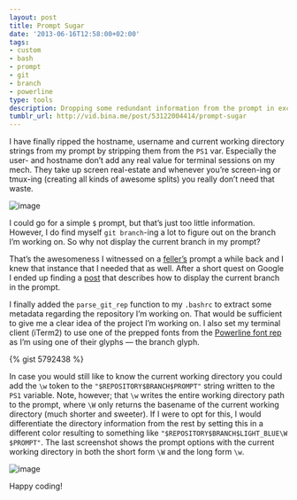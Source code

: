 ```yaml
---
layout: post
title: Prompt Sugar
date: '2013-06-16T12:58:00+02:00'
tags:
- custom
- bash
- prompt
- git
- branch
- powerline
type: tools 
description: Dropping some redundant information from the prompt in exchange for some terminal sugar that means something.
tumblr_url: http://vid.bina.me/post/53122004414/prompt-sugar
---
```


I have finally ripped the hostname, username and current working directory 
strings from my prompt by stripping them from the `PS1` var. Especially the 
user- and hostname don&#8217;t add any real value for terminal sessions on my 
mech. They take up screen real-estate and whenever you&#8217;re screen-ing or 
tmux-ing (creating all kinds of awesome splits) you really don&#8217;t need 
that waste.

<img alt="image" src="http://media.tumblr.com/5f5205cd4a53c24d01c4c34b7b5cc278/tumblr_inline_mohvmmpUEl1qz4rgp.png"/></span></p>

I could go for a simple `$` prompt, but that&#8217;s just too little 
information. However, I do find myself `git branch`-ing a lot to figure out on 
the branch I&#8217;m working on. So why not display the current branch in my 
prompt?


That&#8217;s the awesomeness I witnessed on a [feller&#8217;s](dorsath) prompt 
a while back and I knew that instance that I needed that as well. After a short 
quest on Google I ended up finding a [post](show-git-branch-bash-prompt) that 
describes how to display the current branch in the prompt.


I finally added the `parse_git_rep` function to my `.bashrc` to extract some 
metadata regarding the repository I&#8217;m working on. That would be 
sufficient to give me a clear idea of the project I&#8217;m working on. I also 
set my terminal client (iTerm2) to use one of the prepped fonts from the 
[Powerline font rep](powerline-fonts) 
as I&#8217;m using one of their glyphs &#8212; the branch glyph.


{% gist 5792438 %}


In case you would still like to know the current working directory you could 
add the `\w` token to the `"$REPOSITORY$BRANCH$PROMPT"` string written to the 
`PS1` variable. Note, however; that `\w` writes the entire working directory 
path to the prompt, where `\W` only returns the basename of the current working 
directory (much shorter and sweeter). If I were to opt for this, I would 
differentiate the directory information from the rest by setting this in a 
different color resulting to something like 
`"$REPOSITORY$BRANCH$LIGHT_BLUE\W $PROMPT"`. The last screenshot shows the 
prompt options with the current working directory in both the short form `\W` 
and the long form `\w`.

<img alt="image" src="http://media.tumblr.com/17d03a7a9e0b4770cf7340f453688e0d/tumblr_inline_mohwffLPYp1qz4rgp.png"/>

Happy coding!

[dorsath]: https://github.com/dorsath
[show-git-branch-bash-prompt]: https://techcommons.stanford.edu/topics/git/show-git-branch-bash-prompt
[powerline-fonts]: https://github.com/Lokaltog/powerline-fonts"
